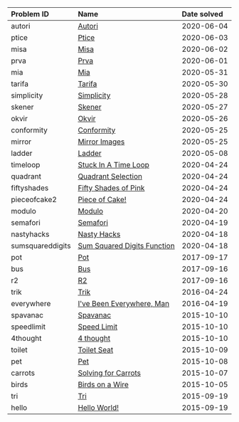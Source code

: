 | Problem ID       | Name                                                                             | Date solved |
| :--------------- | :------------------------------------------------------------------------------- | :---------- |
| autori           | [Autori](https://open.kattis.com/problems/autori)                                | 2020-06-04  |
| ptice            | [Ptice](https://open.kattis.com/problems/ptice)                                  | 2020-06-03  |
| misa             | [Misa](https://open.kattis.com/problems/misa)                                    | 2020-06-02  |
| prva             | [Prva](https://open.kattis.com/problems/prva)                                    | 2020-06-01  |
| mia              | [Mia](https://open.kattis.com/problems/mia)                                      | 2020-05-31  |
| tarifa           | [Tarifa](https://open.kattis.com/problems/tarifa)                                | 2020-05-30  |
| simplicity       | [Simplicity](https://open.kattis.com/problems/simplicity)                        | 2020-05-28  |
| skener           | [Skener](https://open.kattis.com/problems/skener)                                | 2020-05-27  |
| okvir            | [Okvir](https://open.kattis.com/problems/okvir)                                  | 2020-05-26  |
| conformity       | [Conformity](https://open.kattis.com/problems/conformity)                        | 2020-05-25  |
| mirror           | [Mirror Images](https://open.kattis.com/problems/mirror)                         | 2020-05-25  |
| ladder           | [Ladder](https://open.kattis.com/problems/ladder)                                | 2020-05-08  |
| timeloop         | [Stuck In A Time Loop](https://open.kattis.com/problems/timeloop)                | 2020-04-24  |
| quadrant         | [Quadrant Selection](https://open.kattis.com/problems/quadrant)                  | 2020-04-24  |
| fiftyshades      | [Fifty Shades of Pink](https://open.kattis.com/problems/fiftyshades)             | 2020-04-24  |
| pieceofcake2     | [Piece of Cake!](https://open.kattis.com/problems/pieceofcake2)                  | 2020-04-24  |
| modulo           | [Modulo](https://open.kattis.com/problems/modulo)                                | 2020-04-20  |
| semafori         | [Semafori](https://open.kattis.com/problems/semafori)                            | 2020-04-19  |
| nastyhacks       | [Nasty Hacks](https://open.kattis.com/problems/nastyhacks)                       | 2020-04-18  |
| sumsquareddigits | [Sum Squared Digits Function](https://open.kattis.com/problems/sumsquareddigits) | 2020-04-18  |
| pot              | [Pot](https://open.kattis.com/problems/pot)                                      | 2017-09-17  |
| bus              | [Bus](https://open.kattis.com/problems/bus)                                      | 2017-09-16  |
| r2               | [R2](https://open.kattis.com/problems/r2)                                        | 2017-09-16  |
| trik             | [Trik](https://open.kattis.com/problems/trik)                                    | 2016-04-24  |
| everywhere       | [I've Been Everywhere, Man](https://open.kattis.com/problems/everywhere)         | 2016-04-19  |
| spavanac         | [Spavanac](https://open.kattis.com/problems/spavanac)                            | 2015-10-10  |
| speedlimit       | [Speed Limit](https://open.kattis.com/problems/speedlimit)                       | 2015-10-10  |
| 4thought         | [4 thought](https://open.kattis.com/problems/4thought)                           | 2015-10-10  |
| toilet           | [Toilet Seat](https://open.kattis.com/problems/toilet)                           | 2015-10-09  |
| pet              | [Pet](https://open.kattis.com/problems/pet)                                      | 2015-10-08  |
| carrots          | [Solving for Carrots](https://open.kattis.com/problems/carrots)                  | 2015-10-07  |
| birds            | [Birds on a Wire](https://open.kattis.com/problems/birds)                        | 2015-10-05  |
| tri              | [Tri](https://open.kattis.com/problems/tri)                                      | 2015-09-19  |
| hello            | [Hello World!](https://open.kattis.com/problems/hello)                           | 2015-09-19  |
